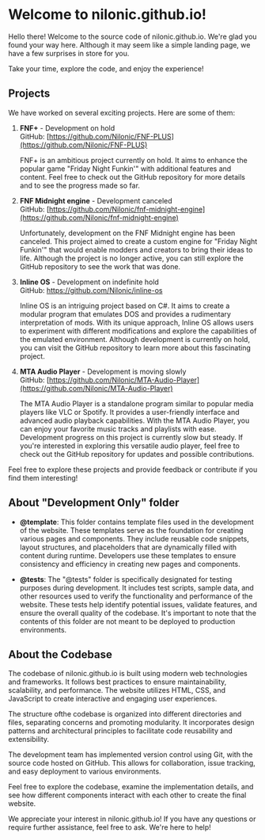 # Welcome to nilonic.github.io!

Hello there! Welcome to the source code of nilonic.github.io. We're glad you found your way here. Although it may seem like a simple landing page, we have a few surprises in store for you.

Take your time, explore the code, and enjoy the experience!

## Projects

We have worked on several exciting projects. Here are some of them:

1. **FNF+** - Development on hold<br>
   GitHub: [https://github.com/Nilonic/FNF-PLUS](https://github.com/Nilonic/FNF-PLUS)

   FNF+ is an ambitious project currently on hold. It aims to enhance the popular game "Friday Night Funkin'" with additional features and content. Feel free to check out the GitHub repository for more details and to see the progress made so far.

2. **FNF Midnight engine** - Development canceled<br>
   GitHub: [https://github.com/Nilonic/fnf-midnight-engine](https://github.com/Nilonic/fnf-midnight-engine)

   Unfortunately, development on the FNF Midnight engine has been canceled. This project aimed to create a custom engine for "Friday Night Funkin'" that would enable modders and creators to bring their ideas to life. Although the project is no longer active, you can still explore the GitHub repository to see the work that was done.

3. **Inline OS** - Development on indefinite hold<br>
   GitHub: https://github.com/Nilonic/inline-os

   Inline OS is an intriguing project based on C#. It aims to create a modular program that emulates DOS and provides a rudimentary interpretation of mods. With its unique approach, Inline OS allows users to experiment with different modifications and explore the capabilities of the emulated environment. Although development is currently on hold, you can visit the GitHub repository to learn more about this fascinating project.

4. **MTA Audio Player** - Development is moving slowly<br>
   GitHub: [https://github.com/Nilonic/MTA-Audio-Player](https://github.com/Nilonic/MTA-Audio-Player)

   The MTA Audio Player is a standalone program similar to popular media players like VLC or Spotify. It provides a user-friendly interface and advanced audio playback capabilities. With the MTA Audio Player, you can enjoy your favorite music tracks and playlists with ease. Development progress on this project is currently slow but steady. If you're interested in exploring this versatile audio player, feel free to check out the GitHub repository for updates and possible contributions.


Feel free to explore these projects and provide feedback or contribute if you find them interesting!

## About "Development Only" folder

- **@template**: This folder contains template files used in the development of the website. These templates serve as the foundation for creating various pages and components. They include reusable code snippets, layout structures, and placeholders that are dynamically filled with content during runtime. Developers use these templates to ensure consistency and efficiency in creating new pages and components.

- **@tests**: The "@tests" folder is specifically designated for testing purposes during development. It includes test scripts, sample data, and other resources used to verify the functionality and performance of the website. These tests help identify potential issues, validate features, and ensure the overall quality of the codebase. It's important to note that the contents of this folder are not meant to be deployed to production environments.

## About the Codebase

The codebase of nilonic.github.io is built using modern web technologies and frameworks. It follows best practices to ensure maintainability, scalability, and performance. The website utilizes HTML, CSS, and JavaScript to create interactive and engaging user experiences.

The structure ofthe codebase is organized into different directories and files, separating concerns and promoting modularity. It incorporates design patterns and architectural principles to facilitate code reusability and extensibility.

The development team has implemented version control using Git, with the source code hosted on GitHub. This allows for collaboration, issue tracking, and easy deployment to various environments.

Feel free to explore the codebase, examine the implementation details, and see how different components interact with each other to create the final website.

We appreciate your interest in nilonic.github.io! If you have any questions or require further assistance, feel free to ask. We're here to help!
